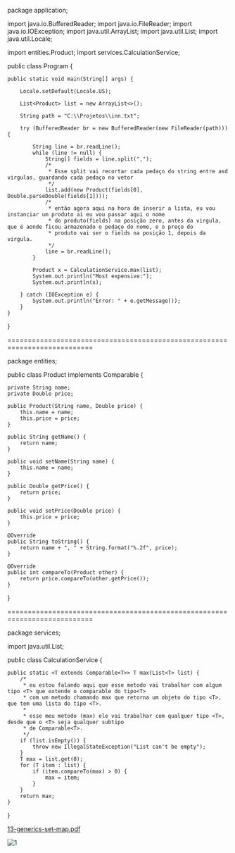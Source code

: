 package application;

import java.io.BufferedReader;
import java.io.FileReader;
import java.io.IOException;
import java.util.ArrayList;
import java.util.List;
import java.util.Locale;

import entities.Product;
import services.CalculationService;

public class Program {

	public static void main(String[] args) {

		Locale.setDefault(Locale.US);
		
		List<Product> list = new ArrayList<>();

		String path = "C:\\Projetos\\inn.txt";

		try (BufferedReader br = new BufferedReader(new FileReader(path))) {

			String line = br.readLine();
			while (line != null) {
				String[] fields = line.split(",");
				/*
				 * Esse split vai recortar cada pedaço do string entre asd virgulas, guardando cada pedaço no vetor
				 */
				list.add(new Product(fields[0], Double.parseDouble(fields[1])));
				/*
				 * então agora aqui na hora de inserir a lista, eu vou instanciar um produto ai eu vou passar aqui o nome
				 * do produto(fields) na posição zero, antes da virgula, que é aonde ficou armazenado o pedaço do nome, e o preço do 
				 * produto vai ser o fields na posição 1, depois da virgula.
				 */
				line = br.readLine();
			}
			
			Product x = CalculationService.max(list);
			System.out.println("Most expensive:");
			System.out.println(x);

		} catch (IOException e) {
			System.out.println("Error: " + e.getMessage());
		} 
	}
}

===========================================================================

package entities;

public class Product implements Comparable<Product> {

	private String name;
	private Double price;
	
	public Product(String name, Double price) {
		this.name = name;
		this.price = price;
	}

	public String getName() {
		return name;
	}

	public void setName(String name) {
		this.name = name;
	}

	public Double getPrice() {
		return price;
	}

	public void setPrice(Double price) {
		this.price = price;
	}

	@Override
	public String toString() {
		return name + ", " + String.format("%.2f", price);
	}

	@Override
	public int compareTo(Product other) {
		return price.compareTo(other.getPrice());
	}
}

===========================================================================

package services;

import java.util.List;

public class CalculationService {

	public static <T extends Comparable<T>> T max(List<T> list) {
		/*
		 * eu estou falando aqui que esse metodo vai trabalhar com algum tipo <T> que extende o comparable do tipo<T>
		 * com um metodo chamando max que retorna um objeto do tipo <T>, que tem uma lista do tipo <T>.
		 * 
		 * esse meu metodo (max) ele vai trabalhar com qualquer tipo <T>, desde que o <T> seja qualquer subtipo 
		 * de Comparable<T>.
		 */
		if (list.isEmpty()) {
			throw new IllegalStateException("List can't be empty");
		} 
		T max = list.get(0);
		for (T item : list) {
			if (item.compareTo(max) > 0) {
				max = item;
			}
		}
		return max;
	}
}

[13-generics-set-map.pdf](https://github.com/yarisb/generics/files/8111353/13-generics-set-map.pdf)
	
![1](https://user-images.githubusercontent.com/61166475/155007335-bf35430f-8690-4af4-bbc9-7dd6b26d41be.png)
